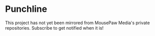 # Punchline
This project has not yet been mirrored from MousePaw Media's private repositories. Subscribe to get notified when it is!
